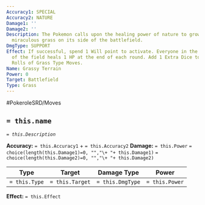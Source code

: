 ```yaml
---
Accuracy1: SPECIAL
Accuracy2: NATURE
Damage1: ''
Damage2: ''
Description: The Pokemon calls upon the healing power of nature to grow a patch of
  miraculous grass on its side of the battlefield.
DmgType: SUPPORT
Effect: If successful, spend 1 Will point to activate. Everyone in the user's side
  of the field heals 1 HP at the end of each round. Add 1 Extra Dice to the Damage
  Rolls of Grass Type Moves.
Name: Grassy Terrain
Power: 0
Target: Battlefield
Type: Grass
---
```


#PokeroleSRD/Moves

## `= this.name` 
*`= this.Description`*

**Accuracy:** `= this.Accuracy1` + `= this.Accuracy2`
**Damage:** `= this.Power` `= choice(length(this.Damage1)=0, "","\+ "+ this.Damage1)` `= choice(length(this.Damage2)=0, "","\+ "+ this.Damage2)`

| Type          | Target          | Damage Type          | Power          |
| ------------- | --------------- | ---------------- | -------------- |
| `= this.Type` | `= this.Target` | `= this.DmgType` | `= this.Power` | 

**Effect:** `= this.Effect`